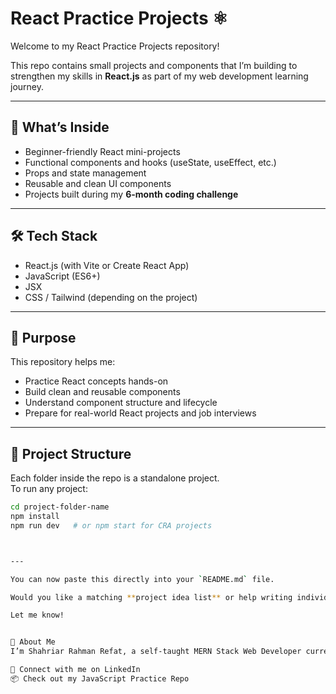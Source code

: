 # React Practice Projects ⚛️

Welcome to my React Practice Projects repository!

This repo contains small projects and components that I’m building to strengthen my skills in **React.js** as part of my web development learning journey.

---

## 🚀 What’s Inside

- Beginner-friendly React mini-projects
- Functional components and hooks (useState, useEffect, etc.)
- Props and state management
- Reusable and clean UI components
- Projects built during my **6-month coding challenge**

---

## 🛠 Tech Stack

- React.js (with Vite or Create React App)
- JavaScript (ES6+)
- JSX
- CSS / Tailwind (depending on the project)

---

## 🎯 Purpose

This repository helps me:
- Practice React concepts hands-on
- Build clean and reusable components
- Understand component structure and lifecycle
- Prepare for real-world React projects and job interviews

---

## 📂 Project Structure

Each folder inside the repo is a standalone project.  
To run any project:

```bash
cd project-folder-name
npm install
npm run dev   # or npm start for CRA projects



---

You can now paste this directly into your `README.md` file.

Would you like a matching **project idea list** or help writing individual `README`s inside each project folder?

Let me know!


🌱 About Me
I’m Shahriar Rahman Refat, a self-taught MERN Stack Web Developer currently doing a 6-month learning challenge to build real-world projects and master web development.

🔗 Connect with me on LinkedIn
📦 Check out my JavaScript Practice Repo

